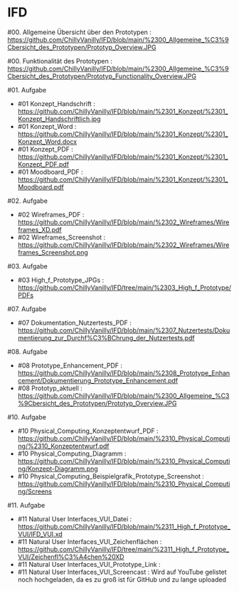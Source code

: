 # IFD
#00. Allgemeine Übersicht über den Prototypen : https://github.com/ChillyVanilly/IFD/blob/main/%2300_Allgemeine_%C3%9Cbersicht_des_Prototypen/Prototyp_Overview.JPG 

#00. Funktionalität des Prototypen : https://github.com/ChillyVanilly/IFD/blob/main/%2300_Allgemeine_%C3%9Cbersicht_des_Prototypen/Prototyp_Functionality_Overview.JPG

#01. Aufgabe 
- #01 Konzept_Handschrift : https://github.com/ChillyVanilly/IFD/blob/main/%2301_Konzept/%2301_Konzept_Handschriftlich.jpg
- #01 Konzept_Word : https://github.com/ChillyVanilly/IFD/blob/main/%2301_Konzept/%2301_Konzept_Word.docx
- #01 Konzept_PDF : https://github.com/ChillyVanilly/IFD/blob/main/%2301_Konzept/%2301_Konzept_PDF.pdf
- #01 Moodboard_PDF : https://github.com/ChillyVanilly/IFD/blob/main/%2301_Konzept/%2301_Moodboard.pdf

#02. Aufgabe 
- #02 Wireframes_PDF : https://github.com/ChillyVanilly/IFD/blob/main/%2302_Wireframes/Wireframes_XD.pdf
- #02 Wireframes_Screenshot : https://github.com/ChillyVanilly/IFD/blob/main/%2302_Wireframes/Wireframes_Screenshot.png

#03. Aufgabe 
- #03 High_f_Prototype_JPGs : https://github.com/ChillyVanilly/IFD/tree/main/%2303_High_f_Prototype/PDFs

#07. Aufgabe 
- #07 Dokumentation_Nutzertests_PDF : https://github.com/ChillyVanilly/IFD/blob/main/%2307_Nutzertests/Dokumentierung_zur_Durchf%C3%BChrung_der_Nutzertests.pdf

#08. Aufgabe
- #08 Prototype_Enhancement_PDF : https://github.com/ChillyVanilly/IFD/blob/main/%2308_Prototype_Enhancement/Dokumentierung_Prototype_Enhancement.pdf
- #08 Prototyp_aktuell : https://github.com/ChillyVanilly/IFD/blob/main/%2300_Allgemeine_%C3%9Cbersicht_des_Prototypen/Prototyp_Overview.JPG

#10. Aufgabe
- #10 Physical_Computing_Konzeptentwurf_PDF : https://github.com/ChillyVanilly/IFD/blob/main/%2310_Physical_Computing/%2310_Konzeptentwurf.pdf
- #10 Physical_Computing_Diagramm : https://github.com/ChillyVanilly/IFD/blob/main/%2310_Physical_Computing/Konzept-Diagramm.png
- #10 Physical_Computing_Beispielgrafik_Prototype_Screenshot : https://github.com/ChillyVanilly/IFD/blob/main/%2310_Physical_Computing/Screens

#11. Aufgabe
- #11 Natural User Interfaces_VUI_Datei : https://github.com/ChillyVanilly/IFD/blob/main/%2311_High_f_Prototype_VUI/IFD_VUI.xd
- #11 Natural User Interfaces_VUI_Zeichenflächen : https://github.com/ChillyVanilly/IFD/tree/main/%2311_High_f_Prototype_VUI/Zeichenfl%C3%A4chen%20XD
- #11 Natural User Interfaces_VUI_Prototype_Link : 
- #11 Natural User Interfaces_VUI_Screencast : Wird auf YouTube gelistet noch hochgeladen, da es zu groß ist für GitHub und zu lange uploaded
